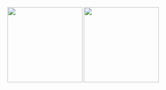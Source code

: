 <p>
  <a href="https://github.com/anuraghazra/github-readme-stats">
    <img
      align="left"
      height="170px"
      src="https://github-readme-stats-skybq.vercel.app/api?username=skybq&count_private=true&show_icons=true&theme=github_dark"
    />
  </a>
  <a href="https://github.com/anuraghazra/github-readme-stats">
    <img
      align="left"
      height="170px"
      src="https://github-readme-stats-skybq.vercel.app/api/top-langs/?username=skybq&layout=compact&theme=github_dark&count_private=true"
    />
  </a>
</p>
